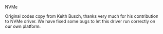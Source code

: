 NVMe

Original codes copy from Keith Busch, thanks very much for his
contribution to NVMe driver. We have fixed some bugs to let this
driver run correctly on our own platform.
